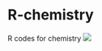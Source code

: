 # R-chemistry
R codes for chemistry
<a href="http://dx.doi.org/10.5281/zenodo.16773"><img src="https://zenodo.org/badge/11895/matthewmaclennan/R-chemistry.svg"><a>
